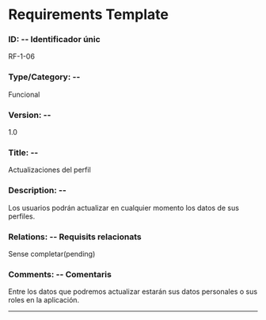 # Requirements Template
### ID: -- Identificador únic
RF-1-06
### Type/Category: -- 
Funcional
### Version: -- 
1.0
### Title: --
Actualizaciones del perfil
### Description: --
Los usuarios podrán actualizar en cualquier momento los datos de sus perfiles.
### Relations: -- Requisits relacionats
Sense completar(pending)
### Comments: -- Comentaris
Entre los datos que podremos actualizar estarán sus datos personales o sus roles en la aplicación.

---

